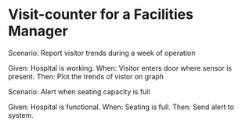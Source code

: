 # Visit-counter for a Facilities Manager

Scenario: Report visitor trends during a week of operation

  Given: Hospital is working.
  When: Visitor enters door where sensor is present.
  Then: Plot the trends of vistor on graph

Scenario: Alert when seating capacity is full

  Given: Hospital is functional.
  When: Seating is full.
  Then: Send alert to system.
